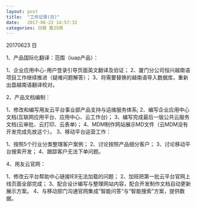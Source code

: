 ```yaml
---
layout: post
title:  "工作记录(日)"
date:   2017-06-22 14:57:32
categories: 日报 第25周
---
```



 20170623 日
 
1、产品国际化翻译：范围（iuap产品）：

  1、企业应用中心-用户登录引导页面英文翻译及验证；
  2、厦门分公司恒兴越南语项目工作继续推进（疑难问题解答）；
  3、将需要替换的越南语导入数据库，重新出盘越南语翻译校对。
  
2、产品文档编制：

  1、修改和编写用友云平台事业部产品支持与运维服务体系;
  2、编写企业应用中心文档(互联网应用平台、应用中心、云工作台)；
  3、编写完成最后一版公共云服务文档(云审批、云打印、云表单)；
  4、MDM制作网站展示MD文件（云MDM没有开发完成先放这个）。
3、移动平台运营工作：

  1、按照5个行业分类整理客户案例；
  2、讨论按照产品细分客户；
  3、讨论移动平台搜索开发；
  4、跟踪客户无法下单问题。
  
4、用友云官网：

  1、修改云平台帮助中心链接IE9无法加载的问题；
  2、加班把第一批云平台官网上线页面全部完成；
  3、配合设计编写与整理网站内容，配合开发制作文档自动更新展示方案。
  4、与移动部门沟通官网集成”智能问答”与“智能搜索”方案，提供数据。

